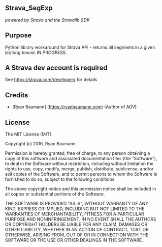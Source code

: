 ## Strava_SegExp
*powered by Strava and the Stravalib SDK*


## Purpose
Python library workaround for Strava API - returns all segments in a given lat/long bound.
IN PROGRESS.


## A Strava dev account is required
See https://strava.com/developers for details


## Credits

* [Ryan Baumann] (https://ryanbaumann.com) (Author of ADV) 

## License
The MIT License (MIT)

Copyright (c) 2016, Ryan Baumann

Permission is hereby granted, free of charge, to any person obtaining a copy
of this software and associated documentation files (the "Software"), to deal
in the Software without restriction, including without limitation the rights
to use, copy, modify, merge, publish, distribute, sublicense, and/or sell
copies of the Software, and to permit persons to whom the Software is
furnished to do so, subject to the following conditions:

The above copyright notice and this permission notice shall be included in
all copies or substantial portions of the Software.

THE SOFTWARE IS PROVIDED "AS IS", WITHOUT WARRANTY OF ANY KIND, EXPRESS OR
IMPLIED, INCLUDING BUT NOT LIMITED TO THE WARRANTIES OF MERCHANTABILITY,
FITNESS FOR A PARTICULAR PURPOSE AND NONINFRINGEMENT. IN NO EVENT SHALL THE
AUTHORS OR COPYRIGHT HOLDERS BE LIABLE FOR ANY CLAIM, DAMAGES OR OTHER
LIABILITY, WHETHER IN AN ACTION OF CONTRACT, TORT OR OTHERWISE, ARISING FROM,
OUT OF OR IN CONNECTION WITH THE SOFTWARE OR THE USE OR OTHER DEALINGS IN
THE SOFTWARE.
